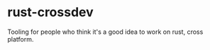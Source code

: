 rust-crossdev
=============

Tooling for people who think it's a good idea to work on rust, cross platform.
